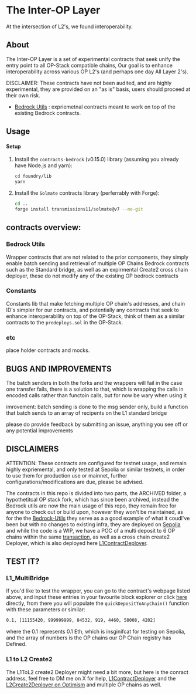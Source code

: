 # The Inter-OP Layer

At the intersection of L2's, we found interoperability.

## About

The Inter-OP Layer is a set of experimental contracts that seek unify the entry point to all OP-Stack compatible chains, Our goal is to enhance interoperability across various OP L2's (and perhaps one day All Layer 2's).

DISCLAIMER: These contracts have not been audited, and are highly experimental, they are provided on an "as is" basis, users should proceed at their own risk.


- [Bedrock Utils](#Bedrock-Utils) : expriemetnal contracts meant to work on top of the existing Bedrock contracts.

## Usage

#### Setup

1. Install the `contracts-bedrock` (v0.15.0) library (assuming you already have Node.js and yarn):

   ```sh
   cd foundry/lib
   yarn
   ```

2. Install the `Solmate` contracts library (perferrably with Forge):

   ```sh
   cd ..
   forge install transmissions11/solmate@v7 --no-git
   ```

## contracts overview:


### Bedrock Utils

Wrapper contracts that are not related to the prior components, they simply enable batch sending and retrieval of multiple OP Chains Bedrock contracts such as the Standard bridge, as well as an expirmental Create2 cross chain deployer, these do not modify any of the existing OP bedrock contracts

### Constants

Constants lib that make fetching multiple OP chain's addresses, and chain ID's simpler for our contracts, and potentially any contracts that seek to enhance interoperability on top of the OP-Stack, think of them as a similar contracts to the `predeploys.sol` in the OP-Stack.

### etc

place holder contracts and mocks.

## BUGS AND IMPROVEMENTS

The batch senders in both the forks and the wrappers will fail in the case one transfer fails, there is a solution to that, which is wrapping the calls in encoded calls rather than functoin calls, but for now be wary when using it

imrovement: batch sending is done to the msg sender only, build a function that batch sends to an array of recipents on the L1 standard bridge

please do provide feedback by submitting an issue, anything you see off or any potential improvements

## DISCLAIMERS

ATTENTION: These contracts are configured for testnet usage, and remain highly expriemental, and only tested at Sepolia or similar testnets, in order to use them for production use or mainnet, further configurations/modifications are due, please be advised.

The contracts in this repo is divided into two parts, the ARCHIVED folder, a hypothetitcal OP stack fork, which has since been archived, instead the Bedrock utils are now the main usage of this repo, they remain free for anyone to check out or build upon, however they won't be maintained, as for the the [Bedrock-Utils](#bedrock-Utils) they serve as a a good example of what it coudl've been but with no changes to existing infra, they are deployed on [Sepolia](https://sepolia.etherscan.io/address/0x66449d17e24c52a4fb0ca88f98e3f5f4431a022d#code) and while the code is a WIP, we have a POC of a multi deposit to 6 OP chains within the same [transaction](https://sepolia.etherscan.io/tx/0x9de12f0f3f8b495031ed195e263351698aec4a37e9d5403ef7c04d9d73bb0742), as well as a cross chain create2 Deployer, which is also deployed here [L1ContractDeployer](https://sepolia.etherscan.io/address/0xdf4685c2942c7b8518c36d115b6d12c3cac4577a#code).

## TEST IT?

### L1_MultiBridge

If you'd like to test the wrapper, you can go to the contract's webpage listed above, and input these entries in your favourite block explorer or click [here](https://sepolia.etherscan.io/address/0x66449d17e24c52a4fb0ca88f98e3f5f4431a022d#writeContract#F3) directly, from there you will populate the `quickDepositToAnyChain()` function with these parameters or similar:

```sh
0.1, [11155420, 999999999, 84532, 919, 4460, 58008, 4202]
```
where the 0.1 represents 0.1 Eth, which is insginifcat for testing on Sepolia, and the array of numbers is the OP chains our OP Chain registry has Defined.

### L1 to L2 Create2
The L1ToL2 create2 Deployer might need a bit more, but here is the conract address, feel free to DM me on X for help, [L1ContractDeployer](https://sepolia.etherscan.io/address/0xdf4685c2942c7b8518c36d115b6d12c3cac4577a#code) and the [L2Create2Deployer on Optimism](https://sepolia-optimism.etherscan.io/address/0xDF4685C2942c7b8518c36d115B6d12C3caC4577a#code) and multiple OP chains as well.


